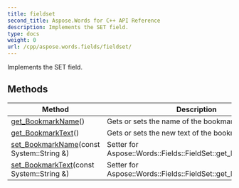 ```yaml
---
title: fieldset
second_title: Aspose.Words for C++ API Reference
description: Implements the SET field. 
type: docs
weight: 0
url: /cpp/aspose.words.fields/fieldset/
---
```


Implements the SET field. 

## Methods

| Method | Description |
| --- | --- |
| [get_BookmarkName](./get_bookmarkname/)() | Gets or sets the name of the bookmark.  |
| [get_BookmarkText](./get_bookmarktext/)() | Gets or sets the new text of the bookmark.  |
| [set_BookmarkName](./set_bookmarkname/)(const System::String &) | Setter for Aspose::Words::Fields::FieldSet::get_BookmarkName.  |
| [set_BookmarkText](./set_bookmarktext/)(const System::String &) | Setter for Aspose::Words::Fields::FieldSet::get_BookmarkText.  |
